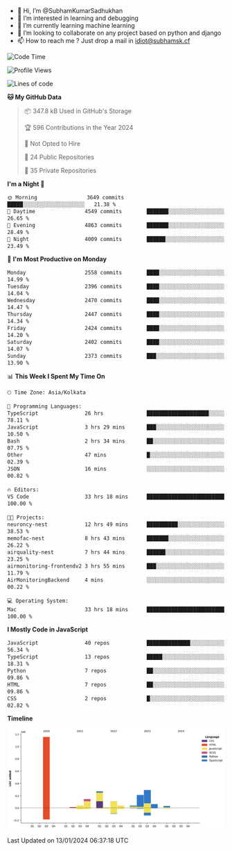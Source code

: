 - 👋 Hi, I’m @SubhamKumarSadhukhan
- 👀 I’m interested in learning and debugging
- 🌱 I’m currently learning machine learning
- 💞️ I’m looking to collaborate on any project based on python and django
- 📫 How to reach me ?
      Just drop a mail in idiot@subhamsk.cf

<!---
SubhamKumarSadhukhan/SubhamKumarSadhukhan is a ✨ special ✨ repository because its `README.md` (this file) appears on your GitHub profile.
You can click the Preview link to take a look at your changes.
--->


<!--START_SECTION:waka-->
![Code Time](http://img.shields.io/badge/Code%20Time-1%2C882%20hrs%2047%20mins-blue)

![Profile Views](http://img.shields.io/badge/Profile%20Views-1-blue)

![Lines of code](https://img.shields.io/badge/From%20Hello%20World%20I%27ve%20Written-2.4%20million%20lines%20of%20code-blue)

**🐱 My GitHub Data** 

> 📦 347.8 kB Used in GitHub's Storage 
 > 
> 🏆 596 Contributions in the Year 2024
 > 
> 🚫 Not Opted to Hire
 > 
> 📜 24 Public Repositories 
 > 
> 🔑 35 Private Repositories 
 > 
**I'm a Night 🦉** 

```text
🌞 Morning                3649 commits        █████░░░░░░░░░░░░░░░░░░░░   21.38 % 
🌆 Daytime                4549 commits        ███████░░░░░░░░░░░░░░░░░░   26.65 % 
🌃 Evening                4863 commits        ███████░░░░░░░░░░░░░░░░░░   28.49 % 
🌙 Night                  4009 commits        ██████░░░░░░░░░░░░░░░░░░░   23.49 % 
```
📅 **I'm Most Productive on Monday** 

```text
Monday                   2558 commits        ████░░░░░░░░░░░░░░░░░░░░░   14.99 % 
Tuesday                  2396 commits        ████░░░░░░░░░░░░░░░░░░░░░   14.04 % 
Wednesday                2470 commits        ████░░░░░░░░░░░░░░░░░░░░░   14.47 % 
Thursday                 2447 commits        ████░░░░░░░░░░░░░░░░░░░░░   14.34 % 
Friday                   2424 commits        ████░░░░░░░░░░░░░░░░░░░░░   14.20 % 
Saturday                 2402 commits        ████░░░░░░░░░░░░░░░░░░░░░   14.07 % 
Sunday                   2373 commits        ███░░░░░░░░░░░░░░░░░░░░░░   13.90 % 
```


📊 **This Week I Spent My Time On** 

```text
🕑︎ Time Zone: Asia/Kolkata

💬 Programming Languages: 
TypeScript               26 hrs              ████████████████████░░░░░   78.11 % 
JavaScript               3 hrs 29 mins       ███░░░░░░░░░░░░░░░░░░░░░░   10.50 % 
Bash                     2 hrs 34 mins       ██░░░░░░░░░░░░░░░░░░░░░░░   07.75 % 
Other                    47 mins             █░░░░░░░░░░░░░░░░░░░░░░░░   02.39 % 
JSON                     16 mins             ░░░░░░░░░░░░░░░░░░░░░░░░░   00.82 % 

🔥 Editors: 
VS Code                  33 hrs 18 mins      █████████████████████████   100.00 % 

🐱‍💻 Projects: 
neuroncy-nest            12 hrs 49 mins      ██████████░░░░░░░░░░░░░░░   38.53 % 
memofac-nest             8 hrs 43 mins       ███████░░░░░░░░░░░░░░░░░░   26.22 % 
airquality-nest          7 hrs 44 mins       ██████░░░░░░░░░░░░░░░░░░░   23.25 % 
airmonitoring-frontendv2 3 hrs 55 mins       ███░░░░░░░░░░░░░░░░░░░░░░   11.79 % 
AirMonitoringBackend     4 mins              ░░░░░░░░░░░░░░░░░░░░░░░░░   00.22 % 

💻 Operating System: 
Mac                      33 hrs 18 mins      █████████████████████████   100.00 % 
```

**I Mostly Code in JavaScript** 

```text
JavaScript               40 repos            ██████████████░░░░░░░░░░░   56.34 % 
TypeScript               13 repos            █████░░░░░░░░░░░░░░░░░░░░   18.31 % 
Python                   7 repos             ██░░░░░░░░░░░░░░░░░░░░░░░   09.86 % 
HTML                     7 repos             ██░░░░░░░░░░░░░░░░░░░░░░░   09.86 % 
CSS                      2 repos             █░░░░░░░░░░░░░░░░░░░░░░░░   02.82 % 
```



**Timeline**

![Lines of Code chart](https://raw.githubusercontent.com/SubhamKumarSadhukhan/SubhamKumarSadhukhan/main/assets/bar_graph.png)


 Last Updated on 13/01/2024 06:37:18 UTC
<!--END_SECTION:waka-->
